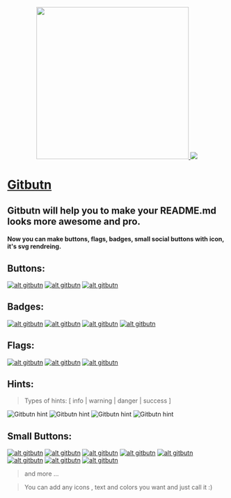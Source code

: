 
<p align="center">
  <a href="https://gitbutn.io" target="_blank">
    <img src="https://img.gitbutn.io/logo/svg" width="350"/>
  </a>
  <a href="https://creativecommons.org/publicdomain/zero/1.0/deed.en" target="_blank">
    <img src="https://u.gitbutn.io/zvM3JQMgZ" />
  </a>
<p>
  
# [Gitbutn](https://gitbutn.io)
## Gitbutn will help you to make your README.md looks more awesome and pro.

#### Now you can make buttons, flags, badges, small social buttons with icon, it's svg rendreing.

## Buttons:
[![alt gitbutn](https://img.gitbutn.io/button/?title=Github&sub=Looking%20good!&icon=github&ico=000&lco=ccc&rco=0f0f0f&tc=fff&sc=fff)](#) 
[![alt gitbutn](https://img.gitbutn.io/button/?title=React&sub=JS!&icon=react&ico=fff&lco=3baeb5&rco=189299&tc=fff&sc=edcf28)](#) 
[![alt gitbutn](https://img.gitbutn.io/button/?title=redux&sub=JS!&icon=redux&ico=fff&lco=7447B9&rco=f2f2f2&tc=7447B9&sc=7447B9)](#) 

## Badges:
[![alt gitbutn](https://img.gitbutn.io/badge/?title=hello&sub=github&icon=github&icx=fff&lco=444&rco=777)](#) 
[![alt gitbutn](https://img.gitbutn.io/badge/?title=build&sub=passing&icon=rarrow&icx=fff&lco=532dad&rco=6c3e84&ltc=fff)](#) 
[![alt gitbutn](https://img.gitbutn.io/badge/?title=package&sub=on%20progress...&icon=setting&ico=333&lco=e5bd9e&rco=e5c242&ltc=333&rtc=222)](#) 
[![alt gitbutn](https://img.gitbutn.io/badge/?title=github&sub=fork.&icon=fork&ico=fff&lco=1a0d63&rco=695bba&ltc=fff&rtc=fff)](#) 


## Flags:
[![alt gitbutn](https://img.gitbutn.io/flag/?&flag=developer&bgc=4286f4)](#) 
[![alt gitbutn](https://img.gitbutn.io/flag/?&flag=new&bgc=2aba85)](#) 
[![alt gitbutn](https://img.gitbutn.io/flag/?&flag=hello%20world%20and%20world%20says%20hello%20back&bgc=c14f3f)](#)

## Hints:
> Types of hints: [ info | warning | danger | success ]  

![Gitbutn hint](https://img.gitbutn.io/hint/?txt=you%20can%20add%20any%20text&type=info) ![Gitbutn hint](https://img.gitbutn.io/hint/?txt=you%20can%20add%20any%20text&type=warning) ![Gitbutn hint](https://img.gitbutn.io/hint/?txt=you%20can%20add%20any%20text&type=danger) ![Gitbutn hint](https://img.gitbutn.io/hint/?txt=you%20can%20add%20any%20text&type=success)

## Small Buttons:
[![alt gitbutn](https://img.gitbutn.io/btn/?&icon=github2&ico=ffffff&bgc=222222)](#)
[![alt gitbutn](https://img.gitbutn.io/btn/?&icon=twitter&ico=fff&bgc=79a5d2)](#)
[![alt gitbutn](https://img.gitbutn.io/btn/?&icon=patreon&ico=fff&bgc=e8715c)](#)
[![alt gitbutn](https://img.gitbutn.io/btn/?&icon=python&ico=f8d561&bgc=2d5086)](#)
[![alt gitbutn](https://img.gitbutn.io/btn/?&icon=git&ico=ffffff&bgc=df6045)](#)
[![alt gitbutn](https://img.gitbutn.io/btn/?&icon=react&ico=ffffff&bgc=40b3bf)](#)
[![alt gitbutn](https://img.gitbutn.io/btn/?&icon=yarn&ico=ffffff&bgc=4386b2)](#)
[![alt gitbutn](https://img.gitbutn.io/btn/?&icon=npm&ic=bb433d&bgc=f2f2f2)](#)
> and more ...

>
> You can add any icons , text and colors you want and just call it :)
>
